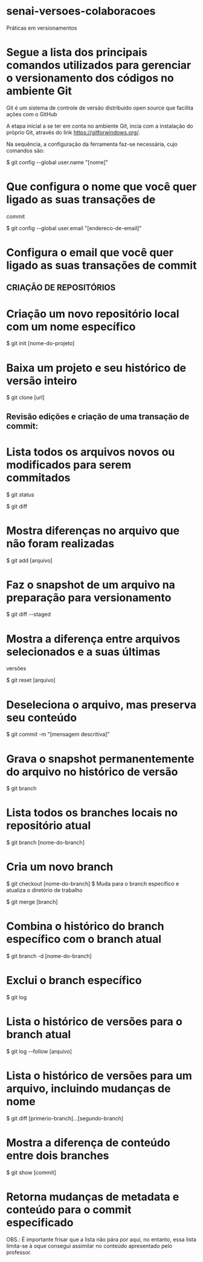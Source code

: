 # senai-versoes-colaboracoes
Práticas em versionamentos

# Segue a lista dos principais comandos utilizados para gerenciar o versionamento dos códigos no ambiente Git

Git é um sistema de controle de versão distribuído open source que facilita ações com o GitHub

A etapa inicial a se ter em conta no ambiente Git, incia com a instalação do próprio Git, através do link <https://gitforwindows.org/>.

Na sequência, a configuração da ferramenta faz-se necessária, cujo comandos são:

$ git config --global user.name "[nome]" 
# Que configura o nome que você quer ligado as suas transações de
commit

$ git config --global user.email "[endereco-de-email]"
# Configura o email que você quer ligado as suas transações de commit

## CRIAÇÃO DE REPOSITÓRIOS
# Criação um novo repositório local com um nome específico
$ git init [nome-do-projeto]

# Baixa um projeto e seu histórico de versão inteiro
$ git clone [url]

## Revisão edições e criação de uma transação de commit:

# Lista todos os arquivos novos ou modificados para serem commitados
$ git status

$ git diff
# Mostra diferenças no arquivo que não foram realizadas

$ git add [arquivo]
# Faz o snapshot de um arquivo na preparação para versionamento

$ git diff --staged
# Mostra a diferença entre arquivos selecionados e a suas últimas
versões

$ git reset [arquivo]
# Deseleciona o arquivo, mas preserva seu conteúdo

$ git commit -m "[mensagem descritiva]"
# Grava o snapshot permanentemente do arquivo no histórico de versão


$ git branch
# Lista todos os branches locais no repositório atual

$ git branch [nome-do-branch]
# Cria um novo branch

$ git checkout [nome-do-branch]
$ Muda para o branch específico e atualiza o diretório de trabalho

$ git merge [branch]
# Combina o histórico do branch específico com o branch atual

$ git branch -d [nome-do-branch]
# Exclui o branch específico


$ git log
# Lista o histórico de versões para o branch atual

$ git log --follow [arquivo]
# Lista o histórico de versões para um arquivo, incluindo mudanças de nome

$ git diff [primerio-branch]...[segundo-branch]
# Mostra a diferença de conteúdo entre dois branches

$ git show [commit]
# Retorna mudanças de metadata e conteúdo para o commit especificado


OBS.: É importante frisar que a lista não pára por aqui, no entanto, essa lista limita-se à oque consegui assimilar no conteúdo apresentado pelo professor.




